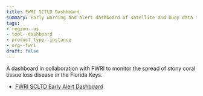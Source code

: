 ```yaml
---
title: FWRI SCTLD Dashboard
summary: Early warning and alert dashboard of satellite and buoy data to monitor the spread of stony coral tissue loss disease in the Florida Keys.
tags:
- region--us
- tool--dashboard
- product_type--instance
- org--fwri
draft: false
---
```


A dashboard in collaboration with FWRI to monitor the spread of stony coral tissue loss disease in the Florida Keys.

* [FWRI SCLTD Early Alert Dashboard](http://35.208.211.184:3000)
